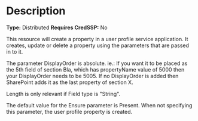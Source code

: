# Description

**Type:** Distributed
**Requires CredSSP:** No

This resource will create a property in a user profile service application. It
creates, update or delete a property using the parameters that are passed in to
it.

The parameter DisplayOrder is absolute. ie.: If you want it to be placed as the
5th field of section Bla, which has propertyName value of 5000 then your
DisplayOrder needs to be 5005. If no DisplayOrder is added then SharePoint
adds it as the last property of section X.

Length is only relevant if Field type is "String".

The default value for the Ensure parameter is Present. When not specifying this
parameter, the user profile property is created.
